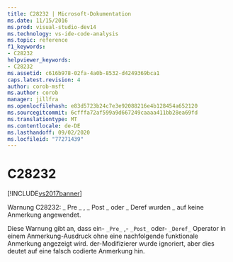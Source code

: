 ```yaml
---
title: C28232 | Microsoft-Dokumentation
ms.date: 11/15/2016
ms.prod: visual-studio-dev14
ms.technology: vs-ide-code-analysis
ms.topic: reference
f1_keywords:
- C28232
helpviewer_keywords:
- C28232
ms.assetid: c616b978-02fa-4a0b-8532-d4249369bca1
caps.latest.revision: 4
author: corob-msft
ms.author: corob
manager: jillfra
ms.openlocfilehash: e83d5723b24c7e3e92088216e4b128454a652120
ms.sourcegitcommit: 6cfffa72af599a9d667249caaaa411bb28ea69fd
ms.translationtype: MT
ms.contentlocale: de-DE
ms.lasthandoff: 09/02/2020
ms.locfileid: "77271439"
---
```

# <a name="c28232"></a>C28232
[!INCLUDE[vs2017banner](../includes/vs2017banner.md)]

Warnung C28232: \_ Pre \_ , \_ Post \_ oder \_ Deref wurden \_ auf keine Anmerkung angewendet.  
  
 Diese Warnung gibt an, dass ein- `_Pre_` ,- `_Post_` oder- `_Deref_` Operator in einem Anmerkung-Ausdruck ohne eine nachfolgende funktionale Anmerkung angezeigt wird. der-Modifizierer wurde ignoriert, aber dies deutet auf eine falsch codierte Anmerkung hin.
